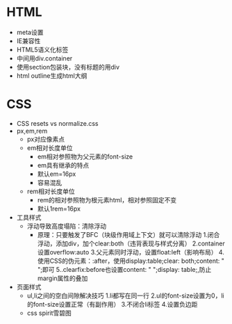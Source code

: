 # HTML
- meta设置
- IE兼容性
- HTML5语义化标签
- 中间用div.container
- 使用section包装块，没有标题的用div
- html outline生成html大纲

# CSS
- CSS resets vs normalize.css
- px,em,rem
  - px对应像素点
  - em相对长度单位
    - em相对参照物为父元素的font-size
    - em具有继承的特点
    - 默认em=16px
    - 容易混乱
  - rem相对长度单位
    - rem的相对参照物为根元素html，相对参照固定不变
    - 默认1rem=16px
- 工具样式
  - 浮动导致高度塌陷：清除浮动
    - 原理：只要触发了BFC（块级作用域上下文）就可以清除浮动
    1.闭合浮动，添加div，加个clear:both（违背表现与样式分离）
    2.container设置overflow:auto
    3.父元素同时浮动，设置float:left（影响布局）
    4.使用CSS的伪元素：:after，使用display:table;clear: both;content: " ";即可
    5..clearfix:before也设置content: " ";display: table;,防止margin属性的叠加
- 页面样式
  - ul,li之间的空白间隙解决技巧
    1.li都写在同一行
    2.ul的font-size设置为0，li的font-size设置正常（有副作用）
    3.不闭合li标签
    4.设置负边距
  - css spirit雪碧图
  